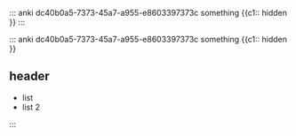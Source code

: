 ::: anki dc40b0a5-7373-45a7-a955-e8603397373c 
 something {{c1:: hidden }} 
:::

::: anki dc40b0a5-7373-45a7-a955-e8603397373c 
 something {{c1:: hidden }} 
## header
- list
- list 2

:::
